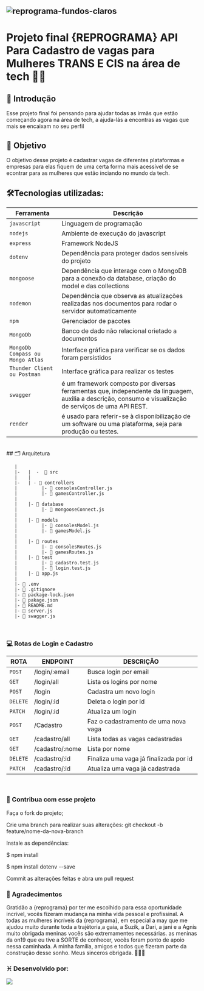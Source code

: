 

 ## ![reprograma-fundos-claros](https://user-images.githubusercontent.com/109538430/207935999-d05a66fa-be80-4b6a-9ff7-13b65757ae82.png)




#  Projeto final {REPROGRAMA} API Para Cadastro de vagas para Mulheres TRANS E CIS na área de tech 👭🚀 

## 📑 Introdução
Esse projeto final  foi pensando para ajudar todas as irmãs que estão começando agora na área de tech, a ajuda-lás a encontras as vagas que mais se encaixam no seu perfil 
## 📑 Objetivo
O objetivo desse projeto é cadastrar vagas de diferentes plataformas e empresas para elas fiquem de uma certa forma mais acessível de se econtrar para as mulheres que estão inciando no mundo da tech.

## 🛠️Tecnologias utilizadas:

| Ferramenta | Descrição |
| --- | --- |
| `javascript` | Linguagem de programação |
| `nodejs` | Ambiente de execução do javascript|
| `express` | Framework NodeJS |
| `dotenv` | Dependência para proteger dados sensíveis do projeto|
| `mongoose` | Dependência que interage com o MongoDB para a conexão da database, criação do model e das collections|
| `nodemon` | Dependência que observa as atualizações realizadas nos documentos para rodar o servidor automaticamente|
| `npm ` | Gerenciador de pacotes|
| `MongoDb` | Banco de dado não relacional orietado a documentos|
| `MongoDb Compass ou Mongo Atlas` | Interface gráfica para verificar se os dados foram persistidos|
 `Thunder Client ou Postman` | Interface gráfica para realizar os testes|
 | `swagger` | é um framework composto por diversas ferramentas que, independente da linguagem, auxilia a descrição, consumo e visualização de serviços de uma API REST.|
 | `render` |é usado para referir-se à disponibilização de um software ou uma plataforma, seja para produção ou testes. |
<br>
## 🗂️ Arquitetura  


````  📁 projeto final 
   |  
   |-   |  -  📁 src    
   |    |
   |-   | - 📁 controllers  
   |         |- 📄 consolesController.js  
   |         |- 📄 gamesController.js  
   |  
   |    |- 📁 database  
   |         |- 📄 mongooseConnect.js  
   |
   |    |- 📁 models  
   |         |- 📄 consolesModel.js  
   |         |- 📄 gamesModel.js  
   |  
   |    |- 📁 routes  
   |         |- 📄 consolesRoutes.js   
   |         |- 📄 gamesRoutes.js  
   |    |- 📁 test
   |         |- 📄 cadastro.test.js   
   |         |- 📄 login.test.js    
   |    |- 📄 app.js
   |
   |- 📄 .env
   |- 📄 .gitignore  
   |- 📄 package-lock.json  
   |- 📄 pakage.json  
   |- 📄 README.md  
   |- 📄 server.js  
   |- 📄 swagger.js 
````

<br>

### 💻 Rotas de Login e Cadastro
| ROTA | ENDPOINT | DESCRIÇÃO | 
| --- | --- | --- | 
| `POST` |/login/:email | Busca login por email | 
| `GET` | /login/all|Lista os logins por nome| 
| `POST` | /login |Cadastra um novo login| 
| `DELETE` | /login/:id| Deleta o login por id| 
| `PATCH` |/login/:id |Atualiza um login| 
| `POST` | /Cadastro| Faz o cadastramento de uma nova vaga| 
| `GET` | /cadastro/all|Lista todas as vagas cadastradas|
| `GET` | /cadastro/:nome|Lista por nome|  
| `DELETE` | /cadastro/:id| Finaliza uma vaga já finalizada por id| 
| `PATCH` |/cadastro/:id |Atualiza uma vaga já cadastrada| 

<br>

 ### 🤝 Contribua com esse projeto
Faça o fork do projeto;

Crie uma branch para realizar suas alterações: git checkout -b feature/nome-da-nova-branch

Instale as dependências:

$ npm install

$ npm install dotenv --save

Commit as alterações feitas e abra um pull request




### 💜 Agradecimentos
Gratidão a   {reprograma} por ter me escolhido para essa oportunidade incrível, vocês fizeram mudança na minha vida pessoal e profissinal. A todas as mulheres incríveis da {reprograma}, em especial a may que me ajudou muito durante toda a trajétoria,a gaia, a Suzik, a Dari, a jani e a Agnis muito obrigada meninas vocês são extremamentes necessárias. as meninas da on19 que eu tive a SORTE de conhecer, vocês foram ponto de apoio nessa caminhada.  A minha família, amigos e todos que fizeram parte da construção desse sonho. Meus sinceros obrigada. 🤍👩‍🎓




### ♓ Desenvolvido por:
<div>
<a href= "https://www.linkedin.com/in/larissa-leonel-74557916b/" target= "_blank" ><img src="https://img.shields.io/badge/LinkedIn-0077B5?style=for-the-badge&logo=linkedin&logoColor=white" target="_blank" ></a>
  </div>

